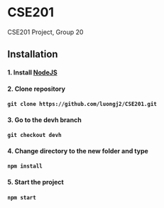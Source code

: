 # CSE201

CSE201 Project, Group 20

## Installation

#### 1. Install [NodeJS](https://nodejs.org/en/)
#### 2. Clone repository
#### ```git clone https://github.com/luongj2/CSE201.git```
#### 3. Go to the devh branch
#### ```git checkout devh```
#### 4. Change directory to the new folder and type
#### ```npm install```
#### 5. Start the project
#### ```npm start```
